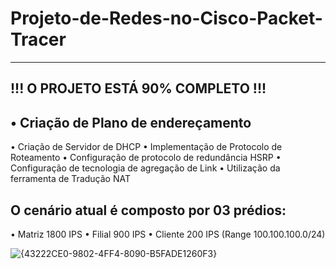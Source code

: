 # Projeto-de-Redes-no-Cisco-Packet-Tracer
---

## !!! O PROJETO ESTÁ 90% COMPLETO !!!

## • Criação de Plano de endereçamento 
• Criação de Servidor de DHCP 
• Implementação de Protocolo de Roteamento 
• Configuração de protocolo de redundância HSRP 
• Configuração de tecnologia de agregação de Link 
• Utilização da ferramenta de Tradução NAT

## O cenário atual é composto por 03 prédios: 
• Matriz 1800 IPS 
• Filial 900 IPS 
• Cliente 200 IPS (Range 100.100.100.0/24)


![{43222CE0-9802-4FF4-8090-B5FADE1260F3}](https://github.com/user-attachments/assets/f94e4406-edcc-431d-b242-39d3086ee920)
